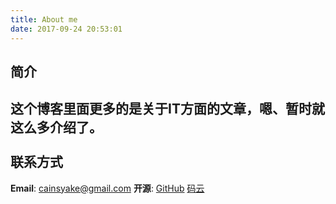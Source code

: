```yaml
---
title: About me
date: 2017-09-24 20:53:01
---
```

简介
--
这个博客里面更多的是关于IT方面的文章，嗯、暂时就这么多介绍了。<br><br>
联系方式<br>
--
**Email**: <cainsyake@gmail.com>
**开源**: [GitHub](https://github.com/cainsyake) [码云](https://gitee.com/cainsyake) 

